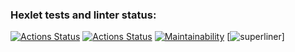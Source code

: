 ### Hexlet tests and linter status:
[![Actions Status](https://github.com/SivolonskySergey/frontend-project-lvl1/workflows/hexlet-check/badge.svg)](https://github.com/SivolonskySergey/frontend-project-lvl1/actions)
[![Actions Status](https://github.com/hexlet-boilerplates/nodejs-package/workflows/Node%20CI/badge.svg)](https://github.com/SivolonskySergey/frontend-project-lvl1/actions)
[![Maintainability](https://api.codeclimate.com/v1/badges/f7bb8115f7523fe1642d/maintainability)](https://codeclimate.com/github/SivolonskySergey/frontend-project-lvl1/maintainability)
[![superliner](https://github.com/SivolonskySergey/frontend-project-lvl1/actions/workflows/superlinter.yml/badge.svg)]
